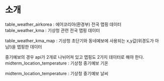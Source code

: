 # 소개

table_weather_airkorea : 에어코리아(환경부) 전국 맵핑 데이터
table_weather_kma : 기상청 관련 전국 맵핑 데이터

table_weather_kma_map : 기상청 초단기와 동네예보에 사용되는 x,y값(위경도가 아님!)을 맵핑한 데이터

중기예보의 경우 api가 2개로 나뉘어져 있고 맵핑도 2가지 데이터로 해야 한다.
midterm_location_temperature : 기상청 중기예보 기온

midterm_location_temperature : 기상청 중기예보 날씨
